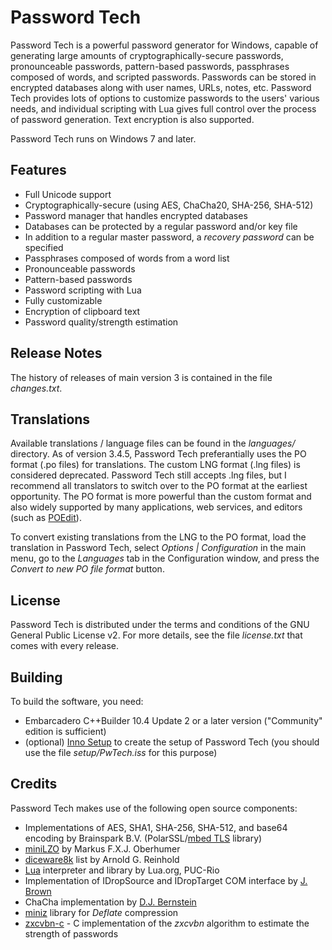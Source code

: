 # Password Tech
Password Tech is a powerful password generator for Windows, capable of generating large amounts of cryptographically-secure passwords, pronounceable passwords, pattern-based passwords, passphrases composed of words, and scripted passwords. Passwords can be stored in encrypted databases along with user names, URLs, notes, etc. Password Tech provides lots of options to customize passwords to the users' various needs, and individual scripting with Lua gives full control over the process of password generation. Text encryption is also supported.

Password Tech runs on Windows 7 and later.

## Features

- Full Unicode support
- Cryptographically-secure (using AES, ChaCha20, SHA-256, SHA-512)
- Password manager that handles encrypted databases
- Databases can be protected by a regular password and/or key file
- In addition to a regular master password, a *recovery password* can be specified
- Passphrases composed of words from a word list
- Pronounceable passwords
- Pattern-based passwords
- Password scripting with Lua
- Fully customizable
- Encryption of clipboard text
- Password quality/strength estimation

## Release Notes

The history of releases of main version 3 is contained in the file *changes.txt*.

## Translations

Available translations / language files can be found in the *languages/* directory. As of version 3.4.5, Password Tech preferantially uses the PO format (.po files) for translations. The custom LNG format (.lng files) is considered deprecated. Password Tech still accepts .lng files, but I recommend all translators to switch over to the PO format at the earliest opportunity. The PO format is more powerful than the custom format and also widely supported by many applications, web services, and editors (such as [POEdit](https://poedit.net)).

To convert existing translations from the LNG to the PO format, load the translation in Password Tech, select *Options | Configuration* in the main menu, go to the *Languages* tab in the Configuration window, and press the *Convert to new PO file format* button.

## License

Password Tech is distributed under the terms and conditions of the GNU General Public License v2. For more details, see the file *license.txt* that comes with every release.

## Building

To build the software, you need:

- Embarcadero C++Builder 10.4 Update 2 or a later version ("Community" edition is sufficient)
- (optional) [Inno Setup](https://jrsoftware.org/isinfo.php) to create the setup of Password Tech (you should use the file *setup/PwTech.iss* for this purpose)

## Credits

Password Tech makes use of the following open source components:
  
- Implementations of AES, SHA1, SHA-256, SHA-512, and base64 encoding by Brainspark B.V. (PolarSSL/[mbed TLS](https://tls.mbed.org/) library)
- [miniLZO](https://www.lzop.org/) by Markus F.X.J. Oberhumer
- [diceware8k](http://www.diceware.com) list by Arnold G. Reinhold
- [Lua](https://www.lua.org/) interpreter and library by Lua.org, PUC-Rio
- Implementation of IDropSource and IDropTarget COM interface by [J. Brown](www.catch22.net)
- ChaCha implementation by [D.J. Bernstein](https://cr.yp.to/djb.html)
- [miniz](https://github.com/richgel999/miniz) library for *Deflate* compression
- [zxcvbn-c](https://github.com/tsyrogit/zxcvbn-c) - C implementation of the *zxcvbn* algorithm to estimate the strength of passwords

